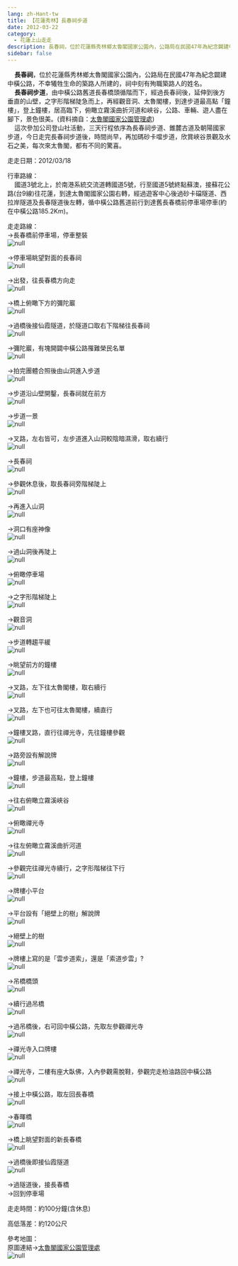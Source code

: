 ```yaml
---
lang: zh-Hant-tw
title: 【花蓮秀林】長春祠步道
date: 2012-03-22
category: 
  - 花蓮上山走走
description: 長春祠，位於花蓮縣秀林鄉太魯閣國家公園內，公路局在民國47年為紀念闢建中橫公路，不幸犧牲生命的築路人所建的，祠中刻有殉職築路人的姓名。 長春祠步道，由中橫公路舊道長春橋頭循階而下，經過長春祠後，延伸到後方垂直的山壁，之字形階梯陡急而上，再經觀音洞、太魯閣樓，到達步道最高點「鐘樓」，登上鐘樓，居高臨下，俯瞰立霧溪曲折河道和峽谷，公路、車輛、遊人盡在腳下，景色很美。(資料摘自：[太魯閣國家公園管理處](http://www.taroko.gov.tw/zhTW/Content.aspx?tm=1&mm=6&sm=1&page=2&id=18)) 這次參加公司登山社活動，三天行程依序為長春祠步道、錐麓古道及朝陽國家步道，今日走完長春祠步道後，時間尚早，再加碼砂卡噹步道，欣賞峽谷景觀及水石之美，每次來太魯閣，都有不同的驚喜。
sidebar: false
---
```


    **長春祠**，位於花蓮縣秀林鄉太魯閣國家公園內，公路局在民國47年為紀念闢建中橫公路，不幸犧牲生命的築路人所建的，祠中刻有殉職築路人的姓名。  
    **長春祠步道**，由中橫公路舊道長春橋頭循階而下，經過長春祠後，延伸到後方垂直的山壁，之字形階梯陡急而上，再經觀音洞、太魯閣樓，到達步道最高點「鐘樓」，登上鐘樓，居高臨下，俯瞰立霧溪曲折河道和峽谷，公路、車輛、遊人盡在腳下，景色很美。(資料摘自：[太魯閣國家公園管理處](http://www.taroko.gov.tw/zhTW/Content.aspx?tm=1&mm=6&sm=1&page=2&id=18))  
    這次參加公司登山社活動，三天行程依序為長春祠步道、錐麓古道及朝陽國家步道，今日走完長春祠步道後，時間尚早，再加碼砂卡噹步道，欣賞峽谷景觀及水石之美，每次來太魯閣，都有不同的驚喜。

走走日期：2012/03/18

行車路線：  
    國道3號北上，於南港系統交流道轉國道5號，行至國道5號終點蘇澳，接蘇花公路(台9線)往花蓮，到達太魯閣國家公園右轉，經過遊客中心後過砂卡礑隧道、西拉岸隧道及長春隧道後左轉，循中橫公路舊道前行到達舊長春橋前停車場停車(約在中橫公路185.2Km)。

走走路線：  
→長春橋前停車場，停車整裝  
![null](image/214730497_l.jpg)

→停車場眺望對面的長春祠  
![null](image/214730495_l.jpg)

→出發，往長春橋方向走  
![null](image/214730499_l.jpg)

→橋上俯瞰下方的彌陀巖  
![null](image/214730501_l.jpg)

→過橋後接仙霞隧道，於隧道口取右下階梯往長春祠  
![null](image/214730589_l.jpg)

→彌陀巖，有塊開闢中橫公路罹難榮民名單  
![null](image/214730503_l.jpg)

→拍完團體合照後由山洞進入步道  
![null](image/214730505_l.jpg)

→步道沿山壁開鑿，長春祠就在前方  
![null](image/214730507_l.jpg)

→步道一景  
![null](image/214730510_l.jpg)

→叉路，左右皆可，左步道進入山洞較陰暗濕滑，取右續行  
![null](image/214730513_l.jpg)

→長春祠  
![null](image/214730514_l.jpg)

→參觀休息後，取長春祠旁階梯陡上  
![null](image/214730515_l.jpg)

→再進入山洞  
![null](image/214730518_l.jpg)

→洞口有座神像  
![null](image/214730516_l.jpg)

→過山洞後再陡上  
![null](image/214730520_l.jpg)

→俯瞰停車場  
![null](image/214730523_l.jpg)

→之字形階梯陡上  
![null](image/214730525_l.jpg)

→觀音洞  
![null](image/214730528_l.jpg)

→步道轉趨平緩  
![null](image/214730533_l.jpg)

→眺望前方的鐘樓  
![null](image/214730537_l.jpg)

→叉路，左下往太魯閣樓，取右續行  
![null](image/214730540_l.jpg)

→叉路，左下也可往太魯閣樓，續直行  
![null](image/214730543_l.jpg)

→鐘樓叉路，直行往禪光寺，先往鐘樓參觀  
![null](image/214730547_l.jpg)

→路旁設有解說牌  
![null](image/214730550_l.jpg)

→鐘樓，步道最高點，登上鐘樓  
![null](image/214730549_l.jpg)

→往右俯瞰立霧溪峽谷  
![null](image/214730551_l.jpg)

→俯瞰禪光寺  
![null](image/214730552_l.jpg)

→往左俯瞰立霧溪曲折河道  
![null](image/214730553_l.jpg)

→參觀完往禪光寺續行，之字形階梯往下行  
![null](image/214730555_l.jpg)

→牌樓小平台  
![null](image/214730557_l.jpg)

→平台設有「絕壁上的樹」解說牌  
![null](image/214730558_l.jpg)

→絕壁上的樹  
![null](image/214730561_l.jpg)

→牌樓上寫的是「雲步道索」，還是「索道步雲」?  
![null](image/214730563_l.jpg)

→吊橋橋頭  
![null](image/214730566_l.jpg)

→續行過吊橋  
![null](image/214730567_l.jpg)

→過吊橋後，右可回中橫公路，先取左參觀禪光寺  
![null](image/214730574_l.jpg)

→禪光寺入口牌樓  
![null](image/214730571_l.jpg)

→禪光寺，二樓有座大臥佛，入內參觀需脫鞋，參觀完走柏油路回中橫公路  
![null](image/214730572_l.jpg)

→接上中橫公路，取左回長春橋  
![null](image/214730576_l.jpg)

→春暉橋  
![null](image/214730578_l.jpg)

→橋上眺望對面的新長春橋  
![null](image/214730579_l.jpg)

→過橋後即接仙霞隧道  
![null](image/214730493_l.jpg)

→過隧道後，接長春橋  
→回到停車場

走走時間：約100分鐘(含休息)

高低落差：約120公尺

參考地圖：  
原圖連結→[太魯閣國家公園管理處](http://www.taroko.gov.tw/zhTW/Content.aspx?tm=1&mm=6&sm=1&page=4&id=18#up)  
![null](image/214775909_l.jpg)